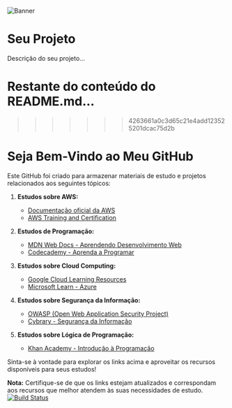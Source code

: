 
![Banner](https://blog.foxmanager.com.br/wp-content/uploads/2020/06/importancia-tecnologia-da-informacao-na-empresa.jpg)

# Seu Projeto

Descrição do seu projeto...

Restante do conteúdo do README.md...
=======
>>>>>>> 4263661a0c3d65c21e4add123525201dcac75d2b

# Seja Bem-Vindo ao Meu GitHub

Este GitHub foi criado para armazenar materiais de estudo e projetos relacionados aos seguintes tópicos:

1. **Estudos sobre AWS:**
   - [Documentação oficial da AWS](https://docs.aws.amazon.com/)
   - [AWS Training and Certification](https://www.aws.training/)

2. **Estudos de Programação:**
   - [MDN Web Docs - Aprendendo Desenvolvimento Web](https://developer.mozilla.org/pt-BR/docs/Learn)
   - [Codecademy - Aprenda a Programar](https://www.codecademy.com/)

3. **Estudos sobre Cloud Computing:**
   - [Google Cloud Learning Resources](https://cloud.google.com/docs/learn)
   - [Microsoft Learn - Azure](https://docs.microsoft.com/en-us/learn/azure/)

4. **Estudos sobre Segurança da Informação:**
   - [OWASP (Open Web Application Security Project)](https://owasp.org/)
   - [Cybrary - Segurança da Informação](https://www.cybrary.it/)

5. **Estudos sobre Lógica de Programação:**
   - [Khan Academy - Introdução à Programação](https://www.khanacademy.org/computing/computer-programming)

Sinta-se à vontade para explorar os links acima e aproveitar os recursos disponíveis para seus estudos!

**Nota:** Certifique-se de que os links estejam atualizados e correspondam aos recursos que melhor atendem às suas necessidades de estudo.
[![Build Status](https://img.shields.io/badge/Build-Passing-brightgreen)](https://link-para-build)

